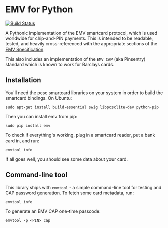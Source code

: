 EMV for Python
==============

[![Build Status](https://travis-ci.org/russss/python-emv.svg?branch=master)](https://travis-ci.org/russss/python-emv)

A Pythonic implementation of the EMV smartcard protocol, which is used
worldwide for chip-and-PIN payments. This is intended to be readable,
tested, and heavily cross-referenced with the appropriate sections of the
[EMV Specification](http://www.emvco.com/specifications.aspx).

This also includes an implementation of the `EMV CAP` (aka Pinsentry)
standard which is known to work for Barclays cards.

Installation
------------

You'll need the pcsc smartcard libraries on your system in order to build the
smartcard bindings. On Ubuntu:

    sudo apt-get install build-essential swig libpcsclite-dev python-pip

Then you can install emv from pip:

    sudo pip install emv

To check if everything's working, plug in a smartcard reader, put a bank
card in, and run:

    emvtool info

If all goes well, you should see some data about your card.

Command-line tool
-----------------

This library ships with `emvtool` - a simple command-line tool for testing
and CAP password generation. To fetch some card metadata, run:

    emvtool info

To generate an EMV CAP one-time passcode:

    emvtool -p <PIN> cap

